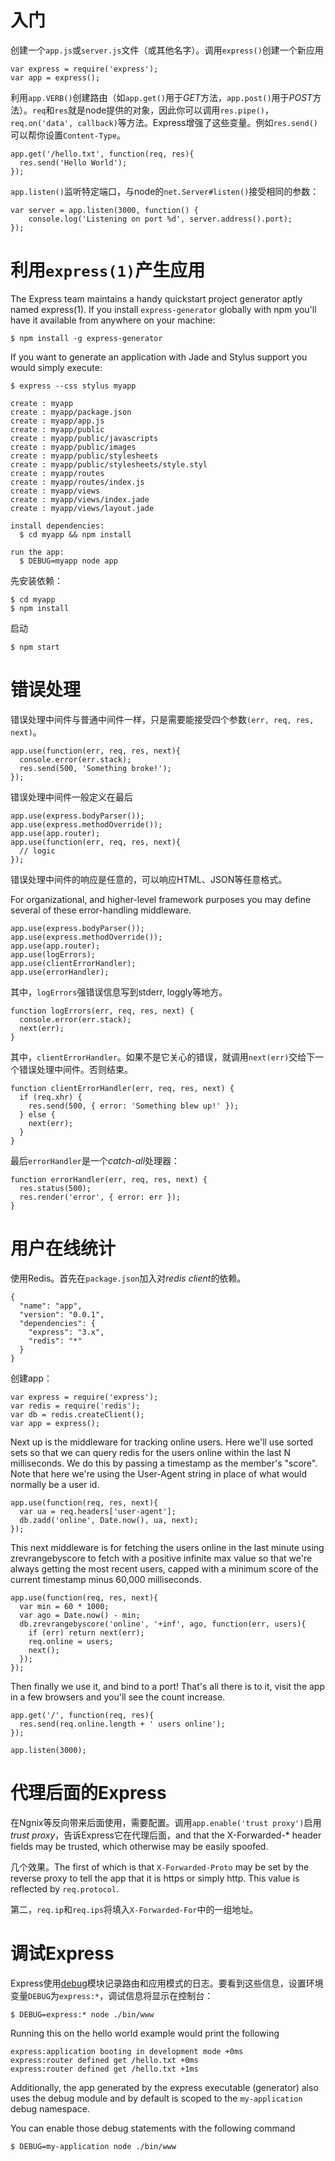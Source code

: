 # 入门

创建一个`app.js`或`server.js`文件（或其他名字）。调用`express()`创建一个新应用

	var express = require('express');
	var app = express();


利用`app.VERB()`创建路由（如`app.get()`用于*GET*方法，`app.post()`用于*POST*方法）。`req`和`res`就是node提供的对象，因此你可以调用`res.pipe()`，`req.on('data', callback)`等方法。Express增强了这些变量。例如`res.send()`可以帮你设置`Content-Type`。

	app.get('/hello.txt', function(req, res){
	  res.send('Hello World');
	});

`app.listen()`监听特定端口，与node的`net.Server#listen()`接受相同的参数：

    var server = app.listen(3000, function() {
        console.log('Listening on port %d', server.address().port);
    });
    
# 利用`express(1)`产生应用

The Express team maintains a handy quickstart project generator aptly named express(1). If you install `express-generator` globally with npm you'll have it available from anywhere on your machine:

    $ npm install -g express-generator

If you want to generate an application with Jade and Stylus support you would simply execute:

	$ express --css stylus myapp
	
	create : myapp
	create : myapp/package.json
	create : myapp/app.js
	create : myapp/public
	create : myapp/public/javascripts
	create : myapp/public/images
	create : myapp/public/stylesheets
	create : myapp/public/stylesheets/style.styl
	create : myapp/routes
	create : myapp/routes/index.js
	create : myapp/views
	create : myapp/views/index.jade
	create : myapp/views/layout.jade
	
	install dependencies:
	  $ cd myapp && npm install
	  
	run the app:
	  $ DEBUG=myapp node app

先安装依赖：

	$ cd myapp
	$ npm install

启动
	
	$ npm start

# 错误处理

错误处理中间件与普通中间件一样，只是需要能接受四个参数`(err, req, res, next)`。

	app.use(function(err, req, res, next){
	  console.error(err.stack);
	  res.send(500, 'Something broke!');
	});

错误处理中间件一般定义在最后

	app.use(express.bodyParser());
	app.use(express.methodOverride());
	app.use(app.router);
	app.use(function(err, req, res, next){
	  // logic
	});

错误处理中间件的响应是任意的，可以响应HTML、JSON等任意格式。

For organizational, and higher-level framework purposes you may define several of these error-handling middleware.

	app.use(express.bodyParser());
	app.use(express.methodOverride());
	app.use(app.router);
	app.use(logErrors);
	app.use(clientErrorHandler);
	app.use(errorHandler);

其中，`logErrors`强错误信息写到stderr, loggly等地方。

	function logErrors(err, req, res, next) {
	  console.error(err.stack);
	  next(err);
	}

其中，`clientErrorHandler`。如果不是它关心的错误，就调用`next(err)`交给下一个错误处理中间件。否则结束。

	function clientErrorHandler(err, req, res, next) {
	  if (req.xhr) {
	    res.send(500, { error: 'Something blew up!' });
	  } else {
	    next(err);
	  }
	}

最后`errorHandler`是一个*catch-all*处理器：

	function errorHandler(err, req, res, next) {
	  res.status(500);
	  res.render('error', { error: err });
	}
	
# 用户在线统计

使用Redis。首先在`package.json`加入对*redis client*的依赖。

	{
	  "name": "app",
	  "version": "0.0.1",
	  "dependencies": {
	    "express": "3.x",
	    "redis": "*"
	  }
	}

创建app：

	var express = require('express');
	var redis = require('redis');
	var db = redis.createClient();
	var app = express();

Next up is the middleware for tracking online users. Here we'll use sorted sets so that we can query redis for the users online within the last N milliseconds. We do this by passing a timestamp as the member's "score". Note that here we're using the User-Agent string in place of what would normally be a user id.

	app.use(function(req, res, next){
	  var ua = req.headers['user-agent'];
	  db.zadd('online', Date.now(), ua, next);
	});

This next middleware is for fetching the users online in the last minute using zrevrangebyscore to fetch with a positive infinite max value so that we're always getting the most recent users, capped with a minimum score of the current timestamp minus 60,000 milliseconds.

	app.use(function(req, res, next){
	  var min = 60 * 1000;
	  var ago = Date.now() - min;
	  db.zrevrangebyscore('online', '+inf', ago, function(err, users){
	    if (err) return next(err);
	    req.online = users;
	    next();
	  });
	});

Then finally we use it, and bind to a port! That's all there is to it, visit the app in a few browsers and you'll see the count increase.

	app.get('/', function(req, res){
	  res.send(req.online.length + ' users online');
	});
	
	app.listen(3000);

# 代理后面的Express

在Ngnix等反向带来后面使用，需要配置。调用`app.enable('trust proxy')`启用*trust proxy*，告诉Express它在代理后面，and that the X-Forwarded-* header fields may be trusted, which otherwise may be easily spoofed.

几个效果。The first of which is that `X-Forwarded-Proto` may be set by the reverse proxy to tell the app that it is https or simply http. This value is reflected by `req.protocol`.

第二，`req.ip`和`req.ips`将填入`X-Forwarded-For`中的一组地址。

# 调试Express

Express使用[debug](https://github.com/visionmedia/debug)模块记录路由和应用模式的日志。要看到这些信息，设置环境变量`DEBUG`为`express:*`，调试信息将显示在控制台：

	$ DEBUG=express:* node ./bin/www

Running this on the hello world example would print the following

	express:application booting in development mode +0ms
	express:router defined get /hello.txt +0ms
	express:router defined get /hello.txt +1ms

Additionally, the app generated by the express executable (generator) also uses the debug module and by default is scoped to the `my-application` debug namespace.

You can enable those debug statements with the following command

	$ DEBUG=my-application node ./bin/www






